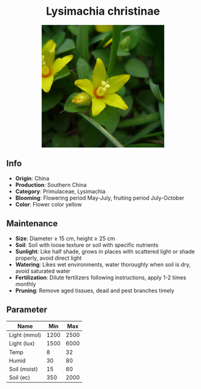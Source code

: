 <h1 align='center'>Lysimachia christinae</h1>
<p align="center">
    <img 
        align='center'
        width='320'
        src="../images/lysimachia christinae.png" 
        alt='Lysimachia christinae' />
</p>

## Info

 - **Origin**: China
 - **Production**: Southern China
 - **Category**: Primulaceae, Lysimachia
 - **Blooming**: Flowering period May-July, fruiting period July-October
 - **Color**: Flower color yellow

## Maintenance

 - **Size**: Diameter ≥ 15 cm, height ≥ 25 cm
 - **Soil**: Soil with loose texture or soil with specific nutrients
 - **Sunlight**: Like half shade, grows in places with scattered light or shade properly, avoid direct light
 - **Watering**: Likes wet environments, water thoroughly when soil is dry, avoid saturated water
 - **Fertilization**: Dilute fertilizers following instructions, apply 1-2 times monthly
 - **Pruning**: Remove aged tissues, dead and pest branches timely

## Parameter

| Name         | Min  | Max   |
|--------------|------|-------|
| Light (mmol) | 1200 | 2500  |
| Light (lux)  | 1500 | 6000 |
| Temp         | 8    | 32    |
| Humid        | 30   | 80    |
| Soil (moist) | 15   | 60    |
| Soil (ec)    | 350  | 2000  |